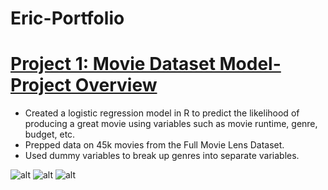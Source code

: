 # Eric-Portfolio

# [Project 1: Movie Dataset Model- Project Overview](https://github.com/edonnally/Movie-Data-Analysis)
* Created a logistic regression model in R to predict the likelihood of producing a great movie using variables such as movie runtime, genre, budget, etc. 
* Prepped data on 45k movies from the Full Movie Lens Dataset.
* Used dummy variables to break up genres into separate variables. 

![alt](https://github.com/edonnally/Portfolio/blob/main/Images/Count%20of%20Movies%20by%20Genre.PNG)
![alt](https://github.com/edonnally/Portfolio/blob/main/Images/Coefficient%20Table.PNG)
![alt](https://github.com/edonnally/Portfolio/blob/main/Images/MarginalEffects.PNG)
